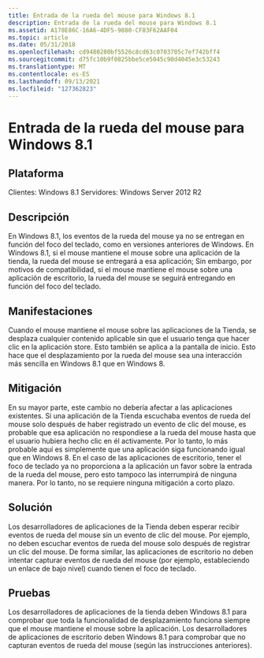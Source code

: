 ```yaml
---
title: Entrada de la rueda del mouse para Windows 8.1
description: Entrada de la rueda del mouse para Windows 8.1
ms.assetid: A178E86C-16A6-4DF5-9880-CF83F62AAF04
ms.topic: article
ms.date: 05/31/2018
ms.openlocfilehash: cd9480280bf5526c8cd63c0703705c7ef742bff4
ms.sourcegitcommit: d75fc10b9f0825bbe5ce5045c90d4045e3c53243
ms.translationtype: MT
ms.contentlocale: es-ES
ms.lasthandoff: 09/13/2021
ms.locfileid: "127362823"
---
```

# <a name="mousewheel-input-for-windows-81"></a>Entrada de la rueda del mouse para Windows 8.1

## <a name="platform"></a>Plataforma

<dl> Clientes: Windows 8.1  
Servidores: Windows Server 2012 R2  
</dl>

## <a name="description"></a>Descripción

En Windows 8.1, los eventos de la rueda del mouse ya no se entregan en función del foco del teclado, como en versiones anteriores de Windows. En Windows 8.1, si el mouse mantiene el mouse sobre una aplicación de la tienda, la rueda del mouse se entregará a esa aplicación; Sin embargo, por motivos de compatibilidad, si el mouse mantiene el mouse sobre una aplicación de escritorio, la rueda del mouse se seguirá entregando en función del foco del teclado.

## <a name="manifestations"></a>Manifestaciones

Cuando el mouse mantiene el mouse sobre las aplicaciones de la Tienda, se desplaza cualquier contenido aplicable sin que el usuario tenga que hacer clic en la aplicación store. Esto también se aplica a la pantalla de inicio. Esto hace que el desplazamiento por la rueda del mouse sea una interacción más sencilla en Windows 8.1 que en Windows 8.

## <a name="mitigation"></a>Mitigación

En su mayor parte, este cambio no debería afectar a las aplicaciones existentes. Si una aplicación de la Tienda escuchaba eventos de rueda del mouse solo después de haber registrado un evento de clic del mouse, es probable que esa aplicación no respondiese a la rueda del mouse hasta que el usuario hubiera hecho clic en él activamente. Por lo tanto, lo más probable aquí es simplemente que una aplicación siga funcionando igual que en Windows 8. En el caso de las aplicaciones de escritorio, tener el foco de teclado ya no proporciona a la aplicación un favor sobre la entrada de la rueda del mouse, pero esto tampoco las interrumpirá de ninguna manera. Por lo tanto, no se requiere ninguna mitigación a corto plazo.

## <a name="solution"></a>Solución

Los desarrolladores de aplicaciones de la Tienda deben esperar recibir eventos de rueda del mouse sin un evento de clic del mouse. Por ejemplo, no deben escuchar eventos de rueda del mouse solo después de registrar un clic del mouse. De forma similar, las aplicaciones de escritorio no deben intentar capturar eventos de rueda del mouse (por ejemplo, estableciendo un enlace de bajo nivel) cuando tienen el foco de teclado.

## <a name="tests"></a>Pruebas

Los desarrolladores de aplicaciones de la tienda deben Windows 8.1 para comprobar que toda la funcionalidad de desplazamiento funciona siempre que el mouse mantiene el mouse sobre la aplicación. Los desarrolladores de aplicaciones de escritorio deben Windows 8.1 para comprobar que no capturan eventos de rueda del mouse (según las instrucciones anteriores).

 

 




